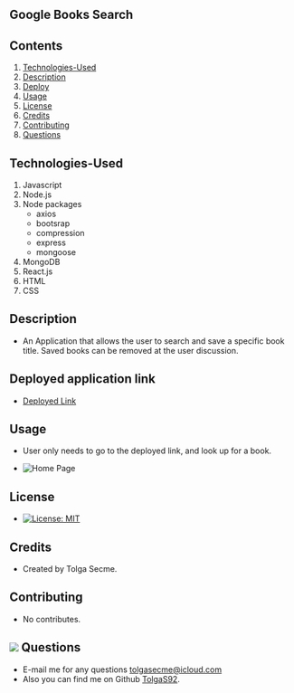 ## Google Books Search

## Contents

1. [Technologies-Used](#Technologies-Used)
2. [Description](#Description)
3. [Deploy](#Link)
4. [Usage](#Usage)
5. [License](#License)
6. [Credits](#Credits)
7. [Contributing](#Contributing)
8. [Questions](#Questions)

## Technologies-Used

1. Javascript
2. Node.js
3. Node packages
   - axios
   - bootsrap
   - compression
   - express
   - mongoose
4. MongoDB
5. React.js
6. HTML
7. CSS

## Description

- An Application that allows the user to search and save a specific book title. Saved books can be removed at the user discussion.

## Deployed application link

- [Deployed Link](https://searchingooglebooks.herokuapp.com/)

## Usage

- User only needs to go to the deployed link, and look up for a book.

- ![Home Page](...)

## License

- [![License: MIT](https://img.shields.io/badge/License-MIT-yellow.svg)](https://opensource.org/licenses/MIT)

## Credits

- Created by Tolga Secme.

## Contributing

- No contributes.

## <img src="https://icons.iconarchive.com/icons/social-media-icons/social-buntings/48/Aim-icon.png"> Questions

- E-mail me for any questions [tolgasecme@icloud.com](mailto:tolgasecme@icloud.com)
- Also you can find me on Github [TolgaS92](https://github.com/TolgaS92).
